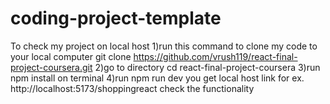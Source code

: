 # coding-project-template
To check my project on local host
1)run this command to clone my code to your local computer
git clone https://github.com/vrush119/react-final-project-coursera.git
2)go to directory
cd react-final-project-coursera
3)run npm install on terminal
4)run npm run dev 
you get local host link for ex.
http://localhost:5173/shoppingreact 
check the functionality
